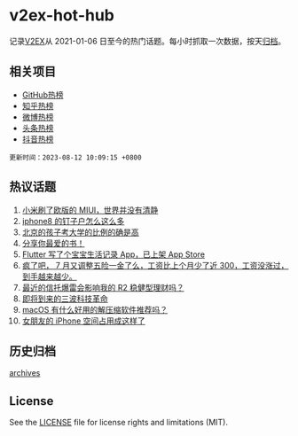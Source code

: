# v2ex-hot-hub

 记录[V2EX](https://www.v2ex.com/)从 2021-01-06 日至今的热门话题。每小时抓取一次数据，按天[归档](archives)。
 
 ## 相关项目

- [GitHub热榜](https://github.com/snaildev/github-hot-hub)
- [知乎热榜](https://github.com/snaildev/zhihu-hot-hub)
- [微博热榜](https://github.com/snaildev/weibo-hot-hub)
- [头条热榜](https://github.com/snaildev/toutiao-hot-hub)
- [抖音热榜](https://github.com/snaildev/douyin-hot-hub)


 `更新时间：2023-08-12 10:09:15 +0800`

## 热议话题

1. [小米刷了欧版的 MIUI，世界并没有清静](https://www.v2ex.com/t/964390)
1. [iphone8 的钉子户怎么这么多](https://www.v2ex.com/t/964355)
1. [北京的孩子考大学的比例的确是高](https://www.v2ex.com/t/964356)
1. [分享你最爱的书！](https://www.v2ex.com/t/964501)
1. [Flutter 写了个宝宝生活记录 App，已上架 App Store](https://www.v2ex.com/t/964459)
1. [疯了吧， 7 月又调整五险一金了么，工资比上个月少了近 300，工资没涨过，到手越来越少。](https://www.v2ex.com/t/964487)
1. [最近的信托爆雷会影响我的 R2 稳健型理财吗？](https://www.v2ex.com/t/964581)
1. [即将到来的三波科技革命](https://www.v2ex.com/t/964607)
1. [macOS 有什么好用的解压缩软件推荐吗？](https://www.v2ex.com/t/964467)
1. [女朋友的 iPhone 空间占用成这样了](https://www.v2ex.com/t/964540)

## 历史归档

[archives](archives)

## License

See the [LICENSE](LICENSE) file for license rights and limitations (MIT).
